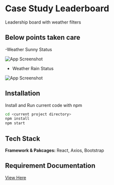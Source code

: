 
# Case Study Leaderboard

Leadership board with weather filters


## Below points taken care

-Weather Sunny Status

![App Screenshot]()

- Weather Rain Status

![App Screenshot]()





## Installation

Install and Run current code with npm

```bash
cd <current project directory>
npm install
npm start
```
    
## Tech Stack

**Framework & Pakcages:** React, Axios, Bootstrap

## Requirement Documentation

[View Here]()




